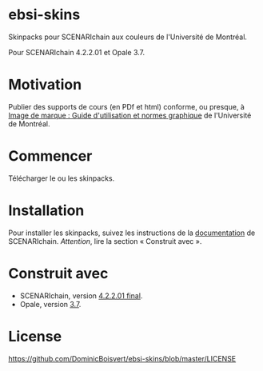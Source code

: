 # ebsi-skins
Skinpacks pour SCENARIchain aux couleurs de l'Université de Montréal.

Pour SCENARIchain 4.2.2.01 et Opale 3.7.

# Motivation

Publier des supports de cours (en PDf et html) conforme, ou presque, à [Image de marque : Guide d'utilisation et normes graphique](http://www.bcrp.umontreal.ca/documents/normes/GUIDE-marque_umontreal.pdf) de l'Université de Montréal.

# Commencer

Télécharger le ou les skinpacks.

# Installation

Pour installer les skinpacks, suivez les instructions de la [documentation](https://doc.scenari.software/SCENARIchain@4.2/fr/) de SCENARIchain. *Attention*, lire la section « Construit avec ».

# Construit avec

- SCENARIchain, version [4.2.2.01 final](https://download.scenari.software/SCENARIchain@4.2.2.01).
- Opale, version [3.7](https://download.scenari.software/Opale@3.7.0.01/).

# License

https://github.com/DominicBoisvert/ebsi-skins/blob/master/LICENSE